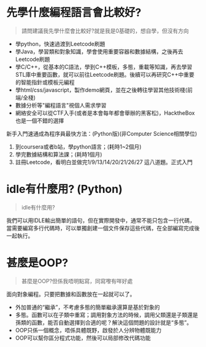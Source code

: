 # 先學什麼編程語言會比較好?
> 請問建議我先學什麼會比較好?就是我是0基礎的，想自學，但沒有方向
- 學python，快速過渡到Leetcode刷題
- 學Java，學習類和對象知識，學會使用重要容器和數據結構，之後再去Leetcode刷題
- 學C/C++，從基本的C語法，學到C++模板，多態，重載等知識，再去學習STL庫中重要函數，就可以前往Leetcode刷題。後續可以再研究C++中重要的智能指針或模板元編程
- 學html/css/javascript，製作demo網頁，並在之後轉往學習其他技術棧(前端/全棧)
- 數據分析等"編程語言"視個人需求學習
- 網絡安全可以從CTF入手(或者是本會每年都會舉辦的黑客松)，HacktheBox也是一個不錯的選擇

新手入門速通成為程序員最快方法：(Python版)(非Computer Science相關學位)
1. 到coursera或者b站，學python語言；(耗時1~2個月)
2. 學完數據結構和算法課；(耗時1個月)
3. 註冊Leetcode，看明白並做完1/9/13/14/20/21/26/27 這八道題。正式入門




# idle有什麼用? (Python)
> idle有什麼用?

我們可以用IDLE輸出簡單的語句，但在實際開發中，通常不能只包含一行代碼，當需要編寫多行代碼時，可以單獨創建一個文件保存這些代碼，在全部編寫完成後一起執行。

# 甚麼是OOP?
> 甚麼是OOP?但係我唔明點寫，同寫嚟有咩好處

面向對象編程。只要把數據和函數放在一起就可以了。
- 外加普通的“繼承”，不考慮多態的簡單繼承還算是基於對象的
- 多態。函數可以在子類中重寫；調用對象方法的時候，調用父類還是子類還是孫類的函數，能否自動選擇到合適的呢？解決這個問題的設計就是“多態”。
- OOP只係一個概念，唔係具體既野，啟發於人分辨物體既能力
- OOP可以幫你區分程式功能，然後可以局部修改代碼功能